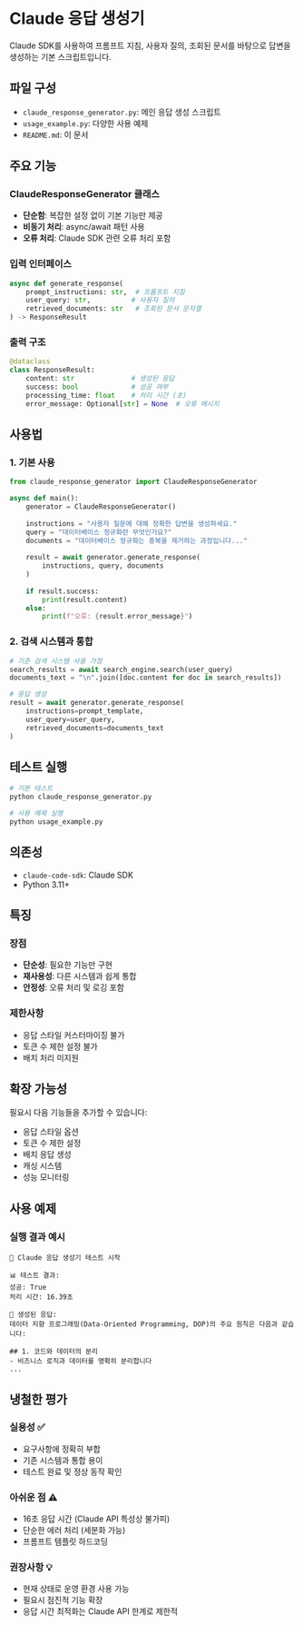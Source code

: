 # Claude 응답 생성기

Claude SDK를 사용하여 프롬프트 지침, 사용자 질의, 조회된 문서를 바탕으로 답변을 생성하는 기본 스크립트입니다.

## 파일 구성

- `claude_response_generator.py`: 메인 응답 생성 스크립트
- `usage_example.py`: 다양한 사용 예제
- `README.md`: 이 문서

## 주요 기능

### ClaudeResponseGenerator 클래스
- **단순함**: 복잡한 설정 없이 기본 기능만 제공
- **비동기 처리**: async/await 패턴 사용
- **오류 처리**: Claude SDK 관련 오류 처리 포함

### 입력 인터페이스
```python
async def generate_response(
    prompt_instructions: str,  # 프롬프트 지침
    user_query: str,          # 사용자 질의
    retrieved_documents: str   # 조회된 문서 문자열
) -> ResponseResult
```

### 출력 구조
```python
@dataclass
class ResponseResult:
    content: str              # 생성된 응답
    success: bool             # 성공 여부
    processing_time: float    # 처리 시간 (초)
    error_message: Optional[str] = None  # 오류 메시지
```

## 사용법

### 1. 기본 사용
```python
from claude_response_generator import ClaudeResponseGenerator

async def main():
    generator = ClaudeResponseGenerator()
    
    instructions = "사용자 질문에 대해 정확한 답변을 생성하세요."
    query = "데이터베이스 정규화란 무엇인가요?"
    documents = "데이터베이스 정규화는 중복을 제거하는 과정입니다..."
    
    result = await generator.generate_response(
        instructions, query, documents
    )
    
    if result.success:
        print(result.content)
    else:
        print(f"오류: {result.error_message}")
```

### 2. 검색 시스템과 통합
```python
# 기존 검색 시스템 사용 가정
search_results = await search_engine.search(user_query)
documents_text = "\n".join([doc.content for doc in search_results])

# 응답 생성
result = await generator.generate_response(
    instructions=prompt_template,
    user_query=user_query,
    retrieved_documents=documents_text
)
```

## 테스트 실행

```bash
# 기본 테스트
python claude_response_generator.py

# 사용 예제 실행
python usage_example.py
```

## 의존성

- `claude-code-sdk`: Claude SDK
- Python 3.11+

## 특징

### 장점
- **단순성**: 필요한 기능만 구현
- **재사용성**: 다른 시스템과 쉽게 통합
- **안정성**: 오류 처리 및 로깅 포함

### 제한사항
- 응답 스타일 커스터마이징 불가
- 토큰 수 제한 설정 불가
- 배치 처리 미지원

## 확장 가능성

필요시 다음 기능들을 추가할 수 있습니다:
- 응답 스타일 옵션
- 토큰 수 제한 설정
- 배치 응답 생성
- 캐싱 시스템
- 성능 모니터링

## 사용 예제

### 실행 결과 예시
```
🚀 Claude 응답 생성기 테스트 시작

📊 테스트 결과:
성공: True
처리 시간: 16.39초

💬 생성된 응답:
데이터 지향 프로그래밍(Data-Oriented Programming, DOP)의 주요 원칙은 다음과 같습니다:

## 1. 코드와 데이터의 분리
- 비즈니스 로직과 데이터를 명확히 분리합니다
...
```

## 냉철한 평가

### 실용성 ✅
- 요구사항에 정확히 부합
- 기존 시스템과 통합 용이
- 테스트 완료 및 정상 동작 확인

### 아쉬운 점 ⚠️
- 16초 응답 시간 (Claude API 특성상 불가피)
- 단순한 에러 처리 (세분화 가능)
- 프롬프트 템플릿 하드코딩

### 권장사항 💡
- 현재 상태로 운영 환경 사용 가능
- 필요시 점진적 기능 확장
- 응답 시간 최적화는 Claude API 한계로 제한적